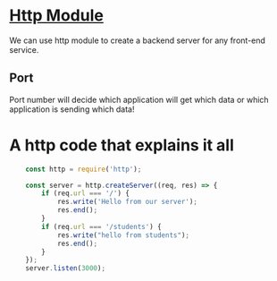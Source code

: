 # [Http Module](https://nodejs.org/docs/latest-v17.x/api/http.html)

We can use http module to create a backend server for any front-end service.
## Port
Port number will decide which application will get which data or which application is sending which data!

# A http code that explains it all
```js
    const http = require('http');

    const server = http.createServer((req, res) => {
        if (req.url === '/') {
            res.write('Hello from our server');
            res.end();
        }
        if (req.url === '/students') {
            res.write("hello from students");
            res.end();
        }
    });
    server.listen(3000);

```